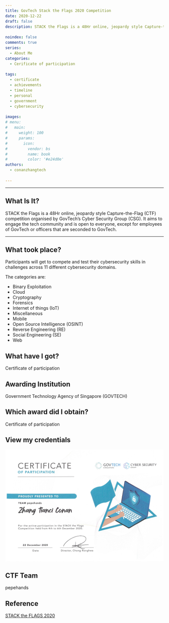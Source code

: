 ```yaml
---
title: GovTech Stack the Flags 2020 Competition
date: 2020-12-22
draft: false
description: STACK the Flags is a 48Hr online, jeopardy style Capture-the-Flag (CTF) competition organised by GovTech’s Cyber Security Group (CSG). It aims to engage the tech community and is open to everyone, except for employees of GovTech or officers that are seconded to GovTech.

noindex: false
comments: true
series:
  - About Me
categories:
  - Cerificate of participation
  
tags:
  - certificate
  - achievements
  - timeline
  - personal
  - government
  - cybersecurity

images:
# menu:
#   main:
#     weight: 100
#     params:
#       icon:
#         vendor: bs
#         name: book
#         color: '#e24d0e'
authors:
  - conanzhangtech

---
```

---



## What Is It?

STACK the Flags is a 48Hr online, jeopardy style Capture-the-Flag (CTF) competition organised by GovTech’s Cyber Security Group (CSG). It aims to engage the tech community and is open to everyone, except for employees of GovTech or officers that are seconded to GovTech.

---

## What took place?

Participants will get to compete and test their cybersecurity skills in challenges across 11 different cybersecurity domains.

The categories are:

- Binary Exploitation
- Cloud
- Cryptography
- Forensics
- Internet of things (IoT)
- Miscellaneous
- Mobile
- Open Source Intelligence (OSINT)
- Reverse Engineering (RE)
- Social Engineering (SE)
- Web

## What have I got?

Certificate of participation

## Awarding Institution

Government Technology Agency of Singapore (GOVTECH)

## Which award did I obtain?

Certificate of participation

## View my credentials

![GovTech Stack the Flags 2020 Competition](credential1.jpg)

## CTF Team

pepehands

## Reference

[STACK the FLAGS 2020](https://jts.tech.gov.sg/2020/)


